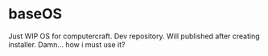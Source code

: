 # baseOS
Just WIP OS for computercraft. Dev repository. Will published after creating installer.
Damn... how i must use it?
